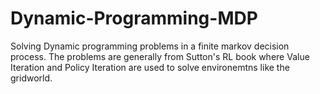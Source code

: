 # Dynamic-Programming-MDP
Solving Dynamic programming problems in a finite markov decision process. The problems are generally from Sutton's RL book where Value Iteration and Policy Iteration are used to solve environemtns like the gridworld.
